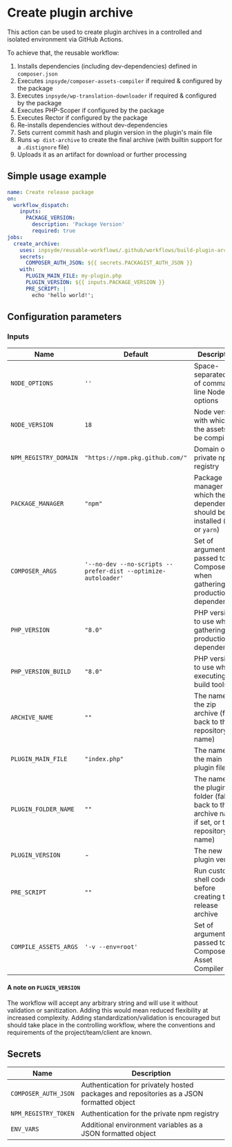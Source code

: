 # Create plugin archive

This action can be used to create plugin archives in a controlled and isolated environment via GitHub Actions.

To achieve that, the reusable workflow:

1. Installs dependencies (including dev-dependencies) defined in `composer.json`
2. Executes `inpsyde/composer-assets-compiler` if required & configured by the package
3. Executes `inpsyde/wp-translation-downloader` if required & configured by the package
4. Executes PHP-Scoper if configured by the package
5. Executes Rector if configured by the package
6. Re-installs dependencies without dev-dependencies
7. Sets current commit hash and plugin version in the plugin's main file
8. Runs `wp dist-archive` to create the final archive (with builtin support for a `.distignore` file)
9. Uploads it as an artifact for download or further processing

## Simple usage example

```yml
name: Create release package
on:
  workflow_dispatch:
    inputs:
      PACKAGE_VERSION:
        description: 'Package Version'
        required: true
jobs:
  create_archive:
    uses: inpsyde/reusable-workflows/.github/workflows/build-plugin-archive.yml@main
    secrets:
      COMPOSER_AUTH_JSON: ${{ secrets.PACKAGIST_AUTH_JSON }}
    with:
      PLUGIN_MAIN_FILE: my-plugin.php
      PLUGIN_VERSION: ${{ inputs.PACKAGE_VERSION }}
      PRE_SCRIPT: |
        echo 'hello world!';

```

## Configuration parameters

### Inputs

| Name                  | Default                                                      | Description                                                                                    |
|-----------------------|--------------------------------------------------------------|------------------------------------------------------------------------------------------------|
| `NODE_OPTIONS`        | `''`                                                         | Space-separated list of command-line Node options                                              |
| `NODE_VERSION`        | `18`                                                         | Node version with which the assets will be compiled                                            |
| `NPM_REGISTRY_DOMAIN` | `"https://npm.pkg.github.com/"`                              | Domain of the private npm registry                                                             |
| `PACKAGE_MANAGER`     | `"npm"`                                                       | Package manager with which the dependencies should be installed (`npm` or `yarn`)              |
| `COMPOSER_ARGS`       | `'--no-dev --no-scripts --prefer-dist --optimize-autoloader'` | Set of arguments passed to Composer when gathering production dependencies |
| `PHP_VERSION`         | `"8.0"`                                                      | PHP version to use when gathering production dependencies                                      |
| `PHP_VERSION_BUILD`   | `"8.0"`                                                      | PHP version to use when executing build tools                                                  |
| `ARCHIVE_NAME`        | `""`                                                         | The name of the zip archive (falls back to the repository name)                                |
| `PLUGIN_MAIN_FILE`    | `"index.php"`                                                | The name of the main plugin file                                                               |
| `PLUGIN_FOLDER_NAME`  | `""`                                                         | The name of the plugin folder (falls back to the archive name, if set, or the repository name) |
| `PLUGIN_VERSION`      | -                                                            | The new plugin version                                                                         |
| `PRE_SCRIPT`          | `""`                                                         | Run custom shell code before creating the release archive                                      |
| `COMPILE_ASSETS_ARGS` | `'-v --env=root'`                                            | Set of arguments passed to Composer Asset Compiler                                             |

#### A note on `PLUGIN_VERSION`

The workflow will accept any arbitrary string and will use it without validation or sanitization.
Adding this would mean reduced flexibility at increased complexity. Adding standardization/validation
is encouraged but should take place in the controlling workflow, where the conventions and requirements
of the project/team/client are known.

## Secrets

| Name                 | Description                                                                              |
|----------------------|------------------------------------------------------------------------------------------|
| `COMPOSER_AUTH_JSON` | Authentication for privately hosted packages and repositories as a JSON formatted object |
| `NPM_REGISTRY_TOKEN` | Authentication for the private npm registry                                              |
| `ENV_VARS`           | Additional environment variables as a JSON formatted object                              |
